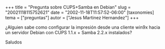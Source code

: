 +++
title = "Pregunta sobre CUPS+Samba en Debian"
slug = "20021118115752621"
date = "2002-11-18T11:57:52-06:00"
[taxonomies]
tema = ["preguntas"]
autor = ["Jesus Martinez Hernandez"]
+++

¿Alguien sabe como configurar la impresión desde una cliente win9x hacia
un servidor Debian con CUPS 1.1.x + Samba 2.2.x instalados?

Saludos
